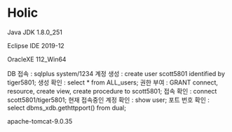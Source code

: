 # Holic
Java JDK 1.8.0_251

Eclipse IDE 2019-12

OracleXE 112_Win64

DB 접속 : sqlplus system/1234
계정 생성 : create user scott5801 identified by tiger5801;
생성 확인 : select * from ALL_users;
권한 부여 : GRANT connect, resource, create view, create procedure to scott5801;
접속 확인 : connect scott5801/tiger5801;
현재 접속중인 계정 확인 : show user;
포트 번호 확인 : select dbms_xdb.gethttpport() from dual;


apache-tomcat-9.0.35


<Connector URIEncoding="UTF-8" connectionTimeout="20000" port="8101" protocol="HTTP/1.1" redirectPort="8443" useBodyEncodingForURI="true"/>
